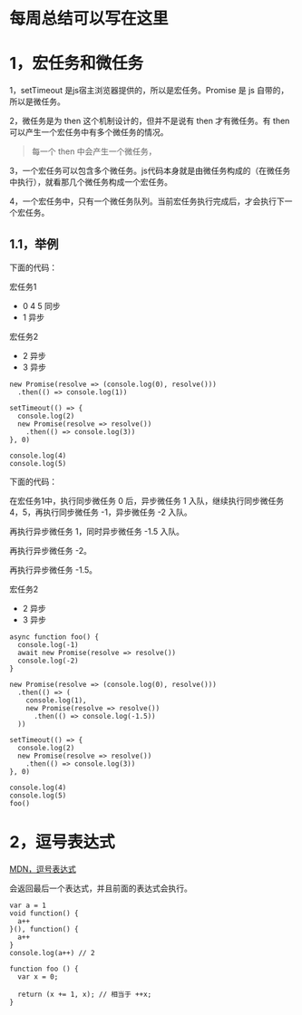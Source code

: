 # 每周总结可以写在这里

# 1，宏任务和微任务

1，setTimeout 是js宿主浏览器提供的，所以是宏任务。Promise 是 js 自带的，所以是微任务。

2，微任务是为 then 这个机制设计的，但并不是说有 then 才有微任务。有 then 可以产生一个宏任务中有多个微任务的情况。

> 每一个 then 中会产生一个微任务，

3，一个宏任务可以包含多个微任务。js代码本身就是由微任务构成的（在微任务中执行），就看那几个微任务构成一个宏任务。

4，一个宏任务中，只有一个微任务队列。当前宏任务执行完成后，才会执行下一个宏任务。

## 1.1，举例

下面的代码：

宏任务1
- 0 4 5 同步
- 1 异步

宏任务2
- 2 异步
- 3 异步

```
new Promise(resolve => (console.log(0), resolve()))
  .then(() => console.log(1))

setTimeout(() => {
  console.log(2)
  new Promise(resolve => resolve())
    .then(() => console.log(3))
}, 0)

console.log(4)
console.log(5)
```

下面的代码：

在宏任务1中，执行同步微任务 0 后，异步微任务 1 入队，继续执行同步微任务 4，5，再执行同步微任务 -1，异步微任务 -2 入队。

再执行异步微任务 1，同时异步微任务 -1.5 入队。

再执行异步微任务 -2。

再执行异步微任务 -1.5。


宏任务2
- 2 异步
- 3 异步


```
async function foo() {
  console.log(-1)
  await new Promise(resolve => resolve())
  console.log(-2)
}

new Promise(resolve => (console.log(0), resolve()))
  .then(() => (
    console.log(1),
    new Promise(resolve => resolve())
      .then(() => console.log(-1.5))
  ))

setTimeout(() => {
  console.log(2)
  new Promise(resolve => resolve())
    .then(() => console.log(3))
}, 0)

console.log(4)
console.log(5)
foo()
```


# 2，逗号表达式

[MDN，逗号表达式](https://developer.mozilla.org/zh-CN/docs/Web/JavaScript/Reference/Operators/Comma_Operator)

会返回最后一个表达式，并且前面的表达式会执行。

```
var a = 1
void function() {
  a++
}(), function() {
  a++
}
console.log(a++) // 2
```

```
function foo () {
  var x = 0;

  return (x += 1, x); // 相当于 ++x;
}
```

